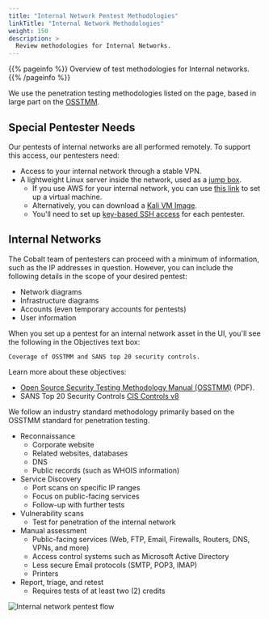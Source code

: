 ```yaml
---
title: "Internal Network Pentest Methodologies"
linkTitle: "Internal Network Methodologies"
weight: 150
description: >
  Review methodologies for Internal Networks.
---
```


{{% pageinfo %}}
Overview of test methodologies for Internal networks.
{{% /pageinfo %}}

We use the penetration testing methodologies listed on the page, based in large part on the
[OSSTMM](../../../glossary#open-source-security-testing-methodology-manual-osstmm).

## Special Pentester Needs

Our pentests of internal networks are all performed remotely. To support this access, our
pentesters need:

- Access to your internal network through a stable VPN.
- A lightweight Linux server inside the network, used as a [jump box](../../../glossary#jump-box).
  - If you use AWS for your internal network, you can use
    [this link](https://aws.amazon.com/marketplace/pp/prodview-fznsw3f7mq7to) to set up a virtual machine.
  - Alternatively, you can download a [Kali VM Image](https://www.kali.org/get-kali/).
  - You'll need to set up [key-based SSH access](https://docs.gitlab.com/ee/ssh/) for each pentester.

## Internal Networks

The Cobalt team of pentesters can proceed with a minimum of information, such as the IP addresses
in question. However, you can include the following details in the scope of your desired pentest:

- Network diagrams
- Infrastructure diagrams
- Accounts (even temporary accounts for pentests)
- User information

When you set up a pentest for an internal network asset in the UI, you'll see the following in the
Objectives text box:

```
Coverage of OSSTMM and SANS top 20 security controls.
```

Learn more about these objectives:

- [Open Source Security Testing Methodology Manual (OSSTMM)](https://www.isecom.org/OSSTMM.3.pdf) (PDF).
- SANS Top 20 Security Controls [CIS Controls v8](https://www.sans.org/blog/cis-controls-v8/)

We follow an industry standard methodology primarily based on the OSSTMM standard for
penetration testing.

- Reconnaissance
  - Corporate website
  - Related websites, databases
  - DNS
  - Public records (such as WHOIS information)
- Service Discovery
  - Port scans on specific IP ranges
  - Focus on public-facing services
  - Follow-up with further tests
- Vulnerability scans
  - Test for penetration of the internal network
- Manual assessment
  - Public-facing services (Web, FTP, Email, Firewalls, Routers, DNS, VPNs, and more)
  - Access control systems such as Microsoft Active Directory
  - Less secure Email protocols (SMTP, POP3, IMAP)
  - Printers
- Report, triage, and retest
  - Requires tests of at least two (2) credits

![Internal network pentest flow](/ExternalNetworkPentest.png)

<!-- The diagrams for internal and external networks are identical, Aug 6, 2021. -->
